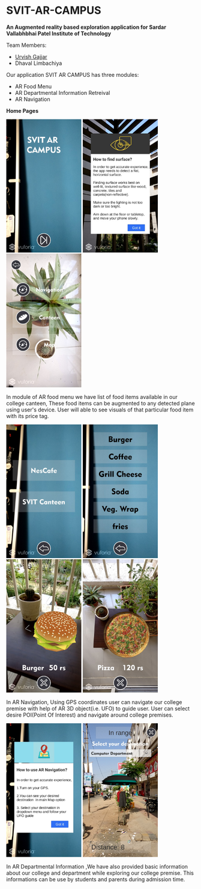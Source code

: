 <h1><b>SVIT-AR-CAMPUS</b></h1>
<p><b> An Augmented reality based exploration application for Sardar Vallabhbhai Patel Institute of Technology</b><p>

<p>Team Members:
  <ul>
   <li><a href="https://github.com/urvish19">Urvish Gajjar</a></li>
   <li> Dhaval Limbachiya</li>
   </ul>
 </p>
 <p>
 Our application SVIT AR CAMPUS has three modules:
 <ul>
  <li>AR Food Menu</li>
  <li> AR Departmental Information Retreival</li>
  <li>AR Navigation</li>
</ul></p>
<p><b>Home Pages</b></p>
<p>
<img src="https://github.com/thewall27/SVIT-AR-CAMPUS-1/blob/master/Images/Home%20PAGE.jpg" alt="homepage" width="200"/>
 <img src="https://github.com/thewall27/SVIT-AR-CAMPUS-1/blob/master/Images/Instructions.jpg" alt="Instruction" width="200"/>
  <img src="https://github.com/thewall27/SVIT-AR-CAMPUS-1/blob/master/Images/Menu.jpg" alt="Menu" width="200"/>
</p>
<p>In module of AR food menu we have list of food items available in our college canteen, These food items can be augmented to any detected plane using user's device. User will able to see visuals of that particular food item with its price tag.</p>
<p>
  <img src="https://github.com/thewall27/SVIT-AR-CAMPUS-1/blob/master/Images/AR%20Food.jpg" alt="AR Food Menu" width="200"/>
  <img src="https://github.com/thewall27/SVIT-AR-CAMPUS-1/blob/master/Images/Food%20menu.jpg" alt="Food Menu" width="200"/>
  <img src="https://github.com/thewall27/SVIT-AR-CAMPUS-1/blob/master/Images/Burger.jpg" alt="Burger" width="200"/>
  <img src="https://github.com/thewall27/SVIT-AR-CAMPUS-1/blob/master/Images/pizza.jpg" alt="Pizza" width="200"/>
</p>
<p>In AR Navigation, Using GPS coordinates user can navigate our college premise with help of AR 3D object(i.e. UFO) to guide user. User can select desire POI(Point Of Interest) and navigate around college premises.</p>
<p>
  <img src="https://github.com/thewall27/SVIT-AR-CAMPUS-1/blob/master/Images/AR%20Nav.jpg" alt="AR Nav" width="200"/>
  <img src="https://github.com/thewall27/SVIT-AR-CAMPUS-1/blob/master/Images/UFO.jpg" alt="UFO" width="200"/>
</p>
<p>In AR Departmental Information ,We have also provided basic information about our college and department while exploring our college premise. This informations can be use by students and parents during admission time.
</p>
